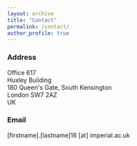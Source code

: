 ```yaml
---
layout: archive
title: "Contact"
permalink: /contact/
author_profile: true
---
```


### Address
Office 617 \
Huxley Building \
180 Queen's Gate, South Kensington \
London SW7 2AZ \
UK

### Email
[firstname].[lastname]16 [at] imperial.ac.uk

